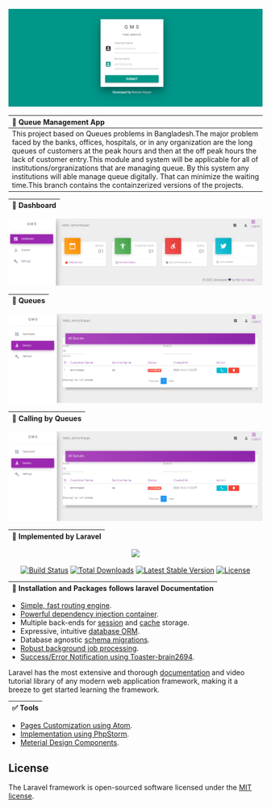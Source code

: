 ![Queue Management App](https://github.com/Remonhasan/QMS/blob/master/qms.png)

| :bell: Queue Management App |
|:--------------------|
|This project based on Queues problems in Bangladesh.The major problem faced by the banks, offices, hospitals, or in any organization are the long queues of customers at the peak hours and then at the off peak hours the lack of customer entry.This module and system will be applicable for all of institutions/orgranizations that are managing queue. By this system any institutions will able manage queue digitally. That can minimize the waiting time.This branch contains the containzerized versions of the projects.|

| :pill: Dashboard |
|:--------------------|
![Dashboard](https://github.com/Remonhasan/QMS/blob/master/qms-dashboard.png)

| :pill: Queues |
|:--------------------|
![Queues](https://github.com/Remonhasan/QMS/blob/master/qms-queue.png)

| :pill: Calling by Queues |
|:--------------------|
![Queues](https://github.com/Remonhasan/QMS/blob/master/qms-queue.png)

| :pill: Implemented by Laravel |
|:--------------------|

<p align="center"><img src="https://laravel.com/assets/img/components/logo-laravel.svg"></p>

<p align="center">
<a href="https://travis-ci.org/laravel/framework"><img src="https://travis-ci.org/laravel/framework.svg" alt="Build Status"></a>
<a href="https://packagist.org/packages/laravel/framework"><img src="https://poser.pugx.org/laravel/framework/d/total.svg" alt="Total Downloads"></a>
<a href="https://packagist.org/packages/laravel/framework"><img src="https://poser.pugx.org/laravel/framework/v/stable.svg" alt="Latest Stable Version"></a>
<a href="https://packagist.org/packages/laravel/framework"><img src="https://poser.pugx.org/laravel/framework/license.svg" alt="License"></a>
</p>

| :pushpin: Installation and Packages follows laravel Documentation |
|:--------------------|

- [Simple, fast routing engine](https://laravel.com/docs/routing).
- [Powerful dependency injection container](https://laravel.com/docs/container).
- Multiple back-ends for [session](https://laravel.com/docs/session) and [cache](https://laravel.com/docs/cache) storage.
- Expressive, intuitive [database ORM](https://laravel.com/docs/eloquent).
- Database agnostic [schema migrations](https://laravel.com/docs/migrations).
- [Robust background job processing](https://laravel.com/docs/queues).
- [Success/Error Notification using Toaster-brain2694](https://github.com/brian2694/laravel-toastr).

Laravel has the most extensive and thorough [documentation](https://laravel.com/docs) and video tutorial library of any modern web application framework, making it a breeze to get started learning the framework.

| :white_check_mark: Tools |
|:--------------------|
- [Pages Customization using Atom](https://atom.io/).
- [Implementation using PhpStorm](https://www.jetbrains.com/phpstorm/).
- [Meterial Design Components](https://material.io/design/).


## License

The Laravel framework is open-sourced software licensed under the [MIT license](https://opensource.org/licenses/MIT).

